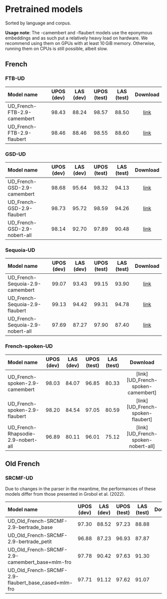 # Pretrained models

Sorted by language and corpus.

**Usage note**: The -camembert and -flaubert models use the eponymous embeddings and as such put a
relatively heavy load on hardware. We recommend using them on GPUs with at least 10 GiB memory. Otherwise,
running them on CPUs is still possible, albeit slow.

## French

### FTB-UD

| Model name                   | UPOS (dev) | LAS (dev) | UPOS (test) | LAS (test) |             Download             |
| :--------------------------- | :--------: | :-------: | :---------: | :--------: | :------------------------------: |
| UD_French-FTB-2.9-camembert  |   98.43    |   88.24   |    98.57    |   88.50    | [link][UD_French-FTB-camembert]  |
| UD_French-FTB-2.9-flaubert   |   98.46    |   88.46   |    98.55    |   88.60    |  [link][UD_French-FTB-flaubert]  |

[UD_French-FTB-camembert]:
    https://zenodo.org/record/7703346/files/UD_French-FTB-camembert.tar.xz?download=1
[UD_French-FTB-flaubert]:
    https://zenodo.org/record/7703346/files/UD_French-FTB-flaubert.tar.xz?download=1

### GSD-UD

| Model name                   | UPOS (dev) | LAS (dev) | UPOS (test) | LAS (test) |             Download             |
| :--------------------------- | :--------: | :-------: | :---------: | :--------: | :------------------------------: |
| UD_French-GSD-2.9-camembert  |   98.68    |   95.64   |    98.32    |   94.13   | [link][UD_French-GSD-camembert]  |
| UD_French-GSD-2.9-flaubert   |   98.73    |   95.72   |    98.59    |   94.26    |  [link][UD_French-GSD-flaubert]  |
| UD_French-GSD-2.9-nobert-all |   98.14    |   92.70   |    97.89    |   90.48    | [link][UD_French-GSD-nobert-all] |

[UD_French-GSD-camembert]:
    https://zenodo.org/record/7703346/files/UD_French-GSD-camembert.tar.xz?download=1
[UD_French-GSD-flaubert]:
    https://zenodo.org/record/7703346/files/UD_French-GSD-flaubert.tar.xz?download=1
[UD_French-GSD-nobert-all]:
    https://zenodo.org/record/7703346/files/UD_French-GSD-nobert-all.tar.xz?download=1

### Sequoia-UD

| Model name                       | UPOS (dev) | LAS (dev) | UPOS (test) | LAS (test) |               Download               |
| :------------------------------- | :--------: | :-------: | :---------: | :--------: | :----------------------------------: |
| UD_French-Sequoia-2.9-camembert  |   99.07    |   93.43   |    99.15    |   93.90    | [link][UD_French-Sequoia-camembert]  |
| UD_French-Sequoia-2.9-flaubert   |   99.13    |   94.42   |    99.31    |   94.78    |  [link][UD_French-Sequoia-flaubert]  |
| UD_French-Sequoia-2.9-nobert-all |   97.69    |   87.27   |    97.90    |   87.40    | [link][UD_French-Sequoia-nobert-all] |

[UD_French-Sequoia-camembert]:
    https://zenodo.org/record/7703346/files/UD_French-Sequoia-camembert.tar.xz?download=1
[UD_French-Sequoia-flaubert]:
    https://zenodo.org/record/7703346/files/UD_French-Sequoia-flaubert.tar.xz?download=1
[UD_French-Sequoia-nobert-all]:
    https://zenodo.org/record/7703346/files/UD_French-Sequoia-nobert-all.tar.xz?download=1

### French-spoken-UD

| Model name                         | UPOS (dev) | LAS (dev) | UPOS (test) | LAS (test) |                Download                |
| :--------------------------------- | :--------: | :-------: | :---------: | :--------: | :------------------------------------: |
| UD_French-spoken-2.9-camembert  |   98.03    |   84.07   |    96.85    |   80.33    | [link][UD_French-spoken-camembert]  |
| UD_French-spoken-2.9-flaubert   |   98.20    |   84.54   |    97.05    |   80.59    |  [link][UD_French-spoken-flaubert]  |
| UD_French-Rhapsodie-2.9-nobert-all |   96.89    |   80.11   |    96.01    |   75.12    | [link][UD_French-spoken-nobert-all] |

[UD_French-Rhapsodie-camembert]:
    https://zenodo.org/record/7703346/files/UD_all_spoken_French-camembert.tar.xz?download=1
[UD_French-Rhapsodie-flaubert]:
    https://zenodo.org/record/7703346/files/UD_all_spoken_French-flaubert.tar.xz?download=1
[UD_French-Rhapsodie-nobert-all]:
    https://zenodo.org/record/7703346/files/UD_all_spoken_French-nobert-all.tar.xz?download=1

## Old French

### SRCMF-UD

Due to changes in the parser in the meantime, the performances of these models differ from those
presented in Grobol et al. (2022).

| Model name                                          | UPOS (dev) | LAS (dev) | UPOS (test) | LAS (test) |                        Download                         |
| :-------------------------------------------------- | :--------: | :-------: | :---------: | :--------: | :-----------------------------------------------------: |
| UD_Old_French-SRCMF-2.9-bertrade_base               |   97.30    |   88.52   |    97.23    |   88.88    |        [link][UD_Old_French-SRCMF-bertrade_base]        |
| UD_Old_French-SRCMF-2.9-bertrade_petit              |   96.88    |   87.23   |    96.93    |   87.87    |       [link][UD_Old_French-SRCMF-bertrade_petit]        |
| UD_Old_French-SRCMF-2.9-camembert_base+mlm-fro      |   97.78    |   90.42   |    97.63    |   91.30    |   [link][UD_Old_French-SRCMF-camembert_base+mlm-fro]    |
| UD_Old_French-SRCMF-2.9-flaubert_base_cased+mlm-fro |   97.71    |   91.12   |    97.62    |   91.07    | [link][UD_Old_French-SRCMF-flaubert_base_cased+mlm-fro] |

[UD_Old_French-SRCMF-bertrade_base]:
    https://zenodo.org/record/6542539/files/UD_Old_French-SRCMF-2.9-bertrade_base.tar.xz?download=1
[UD_Old_French-SRCMF-bertrade_petit]:
    https://zenodo.org/record/6542539/files/UD_Old_French-SRCMF-2.9-bertrade_petit.tar.xz?download=1
[UD_Old_French-SRCMF-camembert_base+mlm-fro]:
    https://zenodo.org/record/6542539/files/UD_Old_French-SRCMF-2.9-camembert_base%2Bmlm-fro.tar.xz?download=1
[UD_Old_French-SRCMF-flaubert_base_cased+mlm-fro]:
    https://zenodo.org/record/6542539/files/UD_Old_French-SRCMF-2.9-flaubert_base_cased%2Bmlm-fro.tar.xz?download=1
